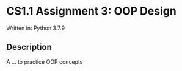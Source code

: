 # CS1.1 Assignment 3: OOP Design

Written in: Python 3.7.9

## Description

A ... to practice OOP concepts

